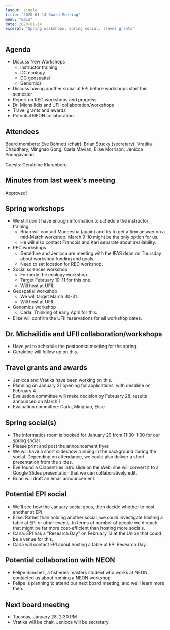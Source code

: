 ```yaml
---
layout: single
title: "2020-01-14 Board Meeting"
menu: "main"
date: 2020-01-14
excerpt: "Spring workshops, spring social, travel grants"
---
```

## Agenda
* Discuss New Workshops  
    * instructor training  
    * DC ecology  
    * DC geospatial  
    * Genomics  
* Discuss having another social at EPI before workshops start this semester
* Report on REC workshops and progress
* Dr. Michailidis and UFII collaboration/workshops
* Travel grants and awards
* Potential NEON collaboration

## Attendees
Board members: Eve Bohnett (chair), Brian Stucky (secretary), Vratika Chaudhary, Minghao Gong, Carla Mavian, Elise Morrison, Jenicca Poongavanan

Guests: Geraldine Klarenberg


## Minutes from last week's meeting
Approved!

## Spring workshops
* We still don't have enough information to schedule the instructor training.
    * Brian will contact Maneesha (again) and try to get a firm answer on a mid-March workshop.  March 9-10 might be the only option for us.
    * He will also contact Francois and Kari separate about availability.
* REC workshops
    * Geraldine and Jenicca are meeting with the IFAS dean on Thursday about workshop funding and goals.
    * Need to set location for REC workshop.
* Social sciences workshop
    * Formerly the ecology workshop.
    * Target February 10-11 for this one.
    * Will host at UFII.
* Geospatial workshop
    * We will target March 30-31.
    * Will host at UFII.
* Genomics workshop
    * Carla: Thinking of early April for this.
* Elise will confirm the UFII reservations for all workshop dates.

## Dr. Michailidis and UFII collaboration/workshops
* Have yet to schedule the postponed meeting for the spring.
* Geraldine will follow up on this.

## Travel grants and awards
* Jenicca and Vratika have been working on this.
* Planning on January 21 opening for applications, with deadline on February 4.
* Evaluation committee will make decision by February 28, results announced on March 1.
* Evaluation committee: Carla, Minghao, Elise

## Spring social(s)
* The informatics room is booked for January 29 from 11:30-1:30 for our spring social.
* Please print and post the announcement flyer.
* We will have a short slideshow running in the background during the social.  Depending on attendance, we could also deliver a short presentation from the slides.
* Eve found a Carpentries intro slide on the Web; she will convert it to a Google Slides presentation that we can collaboratively edit.
* Brian will draft an email announcement.

## Potential EPI social
* We'll see how the January social goes, then decide whether to host another at EPI.
* Elise: Rather than holding another social, we could investigate hosting a table at EPI or other events.  In terms of number of people we'd reach, that might be far more cost-efficient than hosting more socials.
* Carla: EPI has a "Research Day" on February 13 at the Union that could be a venue for this.
* Carla will contact EPI about hosting a table at EPI Research Day.

## Potential collaboration with NEON
* Felipe Sanchez, a fisheries masters student who works at NEON, contacted us about running a NEON workshop.
* Felipe is planning to attend our next board meeting, and we'll learn more then.

## Next board meeting
* Tuesday, January 28, 2:30 PM
* Vratika will be chair, Jenicca will be secretary.

